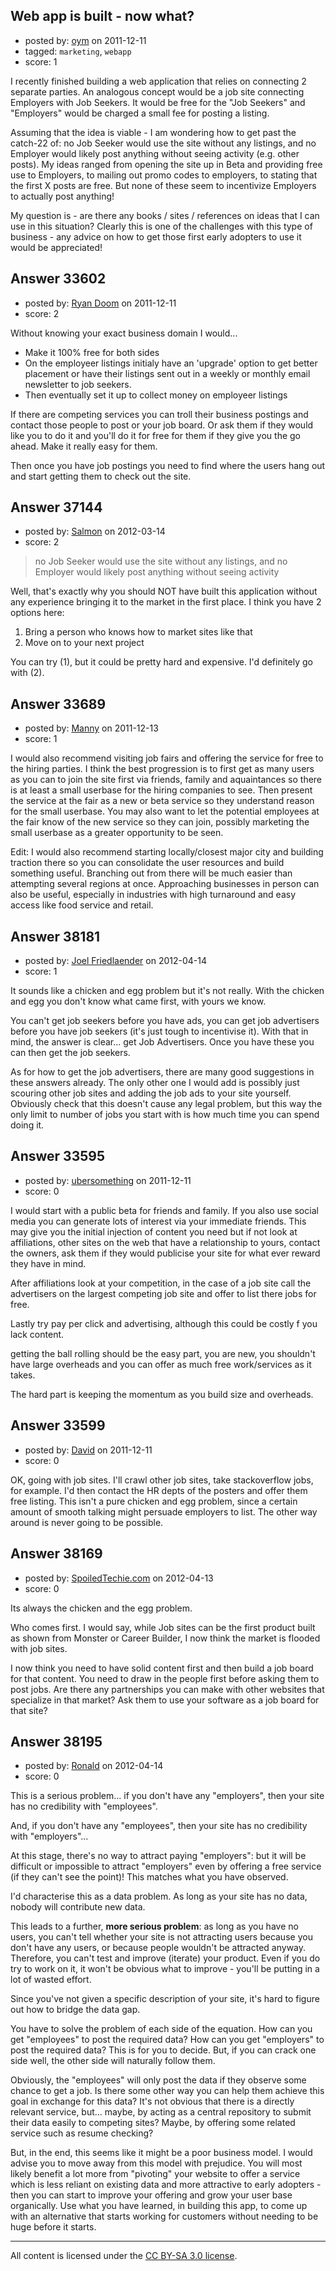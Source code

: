 ## Web app is built - now what?

- posted by: [oym](https://stackexchange.com/users/-1/14968-oym) on 2011-12-11
- tagged: `marketing`, `webapp`
- score: 1

I recently finished building a web application that relies on connecting 2 separate parties. An analogous concept would be a job site connecting Employers with Job Seekers. It would be free for the "Job Seekers" and "Employers" would be charged a small fee for posting a listing.

Assuming that the idea is viable - I am wondering how to get past the catch-22 of: no Job Seeker would use the site without any listings, and no Employer would likely post anything without seeing activity (e.g. other posts). My ideas ranged from opening the site up in Beta and providing free use to Employers, to mailing out promo codes to employers, to stating that the first X posts are free. But none of these seem to incentivize Employers to actually post anything!

My question is - are there any books / sites / references on ideas that I can use in this situation? Clearly this is one of the challenges with this type of business - any advice on how to get those first early adopters to use it would be appreciated!



## Answer 33602

- posted by: [Ryan Doom](https://stackexchange.com/users/-1/5655-ryan-doom) on 2011-12-11
- score: 2

Without knowing your exact business domain I would...

 - Make it 100% free for both sides
 - On the employeer listings initialy have an 'upgrade' option to get better placement or have their listings sent out in a weekly or monthly email newsletter to job seekers.
 - Then eventually set it up to collect money on employeer listings

If there are competing services you can troll their business postings and contact those people to post or your job board. Or ask them if they would like you to do it and you'll do it for free for them if they give you the go ahead. Make it really easy for them.

Then once you have job postings you need to find where the users hang out and start getting them to check out the site. 


## Answer 37144

- posted by: [Salmon](https://stackexchange.com/users/-1/5445-salmon) on 2012-03-14
- score: 2

> no Job Seeker would use the site without any listings, and no Employer would likely post anything without seeing activity


Well, that's exactly why you should NOT have built this application without any experience bringing it to the market in the first place. 
I think you have 2 options here: 

 1. Bring a person who knows how to market sites like that
 2. Move on to your next project

You can try (1), but it could be pretty hard and expensive. I'd definitely go with (2).


## Answer 33689

- posted by: [Manny](https://stackexchange.com/users/-1/15015-manny) on 2011-12-13
- score: 1

I would also recommend visiting job fairs and offering the service for free to the hiring parties.  I think the best progression is to first get as many users as you can to join the site first via friends, family and aquaintances so there is at least a small userbase for the hiring companies to see.  Then present the service at the fair as a new or beta service so they understand reason for the small userbase.  You may also want to let the potential employees at the fair know of the new service so they can join, possibly marketing the small userbase as a greater opportunity to be seen.

Edit: I would also recommend starting locally/closest major city and building traction there so you can consolidate the user resources and build something useful.  Branching out from there will be much easier than attempting several regions at once.  Approaching businesses in person can also be useful, especially in industries with high turnaround and easy access like food service and retail.


## Answer 38181

- posted by: [Joel Friedlaender](https://stackexchange.com/users/-1/5543-joel-friedlaender) on 2012-04-14
- score: 1

It sounds like a chicken and egg problem but it's not really.  With the chicken and egg you don't know what came first, with yours we know.  

You can't get job seekers before you have ads, you can get job advertisers before you have job seekers (it's just tough to incentivise it).  With that in mind, the answer is clear... get Job Advertisers.  Once you have these you can then get the job seekers.

As for how to get the job advertisers, there are many good suggestions in these answers already.  The only other one I would add is possibly just scouring other job sites and adding the job ads to your site yourself.  Obviously check that this doesn't cause any legal problem, but this way the only limit to number of jobs you start with is how much time you can spend doing it.


## Answer 33595

- posted by: [ubersomething](https://stackexchange.com/users/-1/14969-ubersomething) on 2011-12-11
- score: 0

I would start with a public beta for friends and family. If you also use social media you can generate lots of interest via your immediate friends. This may give you the initial injection of content you need but if not look at affiliations, other sites on the web that have a relationship to yours, contact the owners, ask them if they would publicise your site for what ever reward they have in mind. 

After affiliations look at your competition, in the case of a job site call the advertisers on the largest competing job site and offer to list there jobs for free.

Lastly try pay per click and advertising, although this could be costly f you lack content.

getting the ball rolling should be the easy part, you are new, you shouldn't have large overheads and you can offer as much free work/services as it takes.

The hard part is keeping the momentum as you build size and overheads.


## Answer 33599

- posted by: [David](https://stackexchange.com/users/-1/5460-david) on 2011-12-11
- score: 0

OK, going with job sites. I'll crawl other job sites, take stackoverflow jobs, for example. I'd then contact the HR depts of the posters and offer them free listing. This isn't a pure chicken and egg problem, since a certain amount of smooth talking might persuade employers to list. The other way around is never going to be possible.


## Answer 38169

- posted by: [SpoiledTechie.com](https://stackexchange.com/users/-1/4994-spoiledtechie-com) on 2012-04-13
- score: 0

Its always the chicken and the egg problem.

Who comes first.  I would say, while Job sites can be the first product built as shown from Monster or Career Builder, I now think the market is flooded with job sites.

I now think you need to have solid content first and then build a job board for that content.  You need to draw in the people first before asking them to post jobs.  Are there any partnerships you can make with other websites that specialize in that market?  Ask them to use your software as a job board for that site?




## Answer 38195

- posted by: [Ronald](https://stackexchange.com/users/-1/17349-ronald) on 2012-04-14
- score: 0

This is a serious problem... if you don't have any "employers", then your site has no credibility with "employees". 

And, if you don't have any "employees", then your site has no credibility with "employers"...

At this stage, there's no way to attract paying "employers": but it will be difficult or impossible to attract "employers" even by offering a free service (if they can't see the point)! This matches what you have observed.

I'd characterise this as a data problem. As long as your site has no data, nobody will contribute new data.

This leads to a further, **more serious problem**: as long as you have no users, you can't tell whether your site is not attracting users because you don't have any users, or because people wouldn't be attracted anyway. Therefore, you can't test and improve (iterate) your product. Even if you do try to work on it, it won't be obvious what to improve - you'll be putting in a lot of wasted effort.

Since you've not given a specific description of your site, it's hard to figure out how to bridge the data gap.




You have to solve the problem of each side of the equation.
How can you get "employees" to post the required data? How can you get "employers" to post the required data? This is for you to decide. But, if you can crack one side well, the other side will naturally follow them.

Obviously, the "employees" will only post the data if they observe some chance to get a job. 
Is there some other way you can help them achieve this goal in exchange for this data? It's not obvious that there is a directly relevant service, but... maybe, by acting as a central repository to submit their data easily to competing sites? Maybe, by offering some related service such as resume checking?

But, in the end, this seems like it might be a poor business model. I would advise you to move away from this model with prejudice. You will most likely benefit a lot more from "pivoting" your website to offer a service which is less reliant on existing data and more attractive to early adopters - then you can start to improve your offering and grow your user base organically. Use what you have learned, in building this app, to come up with an alternative that starts working for customers without needing to be huge before it starts.



---

All content is licensed under the [CC BY-SA 3.0 license](https://creativecommons.org/licenses/by-sa/3.0/).

